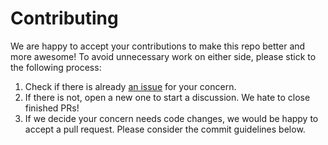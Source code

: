 # Contributing

We are happy to accept your contributions to make this repo better and more awesome! To avoid unnecessary work on either
side, please stick to the following process:

1. Check if there is already [an issue](https://github.com/shibing624/similarities/issues) for your concern.
2. If there is not, open a new one to start a discussion. We hate to close finished PRs!
3. If we decide your concern needs code changes, we would be happy to accept a pull request. Please consider the
commit guidelines below.